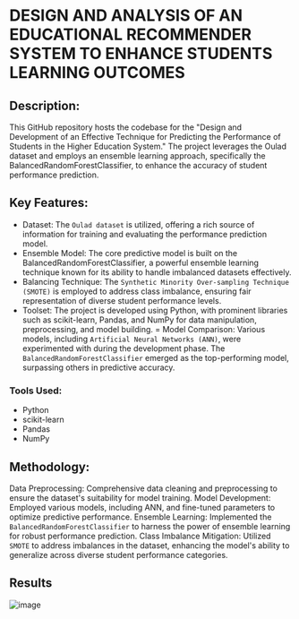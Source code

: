 # DESIGN AND ANALYSIS OF AN EDUCATIONAL RECOMMENDER  SYSTEM TO ENHANCE STUDENTS LEARNING OUTCOMES

## Description:
This GitHub repository hosts the codebase for the "Design and Development of an Effective Technique for Predicting the Performance of Students in the Higher Education System." The project leverages the Oulad dataset and employs an ensemble learning approach, specifically the BalancedRandomForestClassifier, to enhance the accuracy of student performance prediction.

## Key Features:

- Dataset: The `Oulad dataset` is utilized, offering a rich source of information for training and evaluating the performance prediction model.
- Ensemble Model: The core predictive model is built on the BalancedRandomForestClassifier, a powerful ensemble learning technique known for its ability to handle imbalanced datasets effectively.
- Balancing Technique: The `Synthetic Minority Over-sampling Technique (SMOTE)` is employed to address class imbalance, ensuring fair representation of diverse student performance levels.
- Toolset: The project is developed using Python, with prominent libraries such as scikit-learn, Pandas, and NumPy for data manipulation, preprocessing, and model building.
= Model Comparison: Various models, including `Artificial Neural Networks (ANN)`, were experimented with during the development phase. The `BalancedRandomForestClassifier` emerged as the top-performing model, surpassing others in predictive accuracy.

### Tools Used:

- Python
- scikit-learn
- Pandas
- NumPy

## Methodology:

Data Preprocessing: Comprehensive data cleaning and preprocessing to ensure the dataset's suitability for model training.
Model Development: Employed various models, including ANN, and fine-tuned parameters to optimize predictive performance.
Ensemble Learning: Implemented the `BalancedRandomForestClassifier` to harness the power of ensemble learning for robust performance prediction.
Class Imbalance Mitigation: Utilized `SMOTE` to address imbalances in the dataset, enhancing the model's ability to generalize across diverse student performance categories.

## Results 
![image](https://github.com/JahanavDixit/DESIGN-AND-ANALYSIS-OF-AN-EDUCATIONAL-RECOMMENDER-SYSTEM-TO-ENHANCE-STUDENTS-LEARNING-OUTCOMES/assets/77104867/ff3c300b-d9be-438a-aa29-7dd7d1129375)
